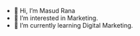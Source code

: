 - 👋 Hi, I’m Masud Rana
- 👀 I’m interested in Marketing.
- 🌱 I’m currently learning Digital Marketing.


